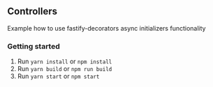 ## Controllers

Example how to use fastify-decorators async initializers functionality

### Getting started

1. Run `yarn install` or `npm install`
1. Run `yarn build` or `npm run build`
1. Run `yarn start` or `npm start`
